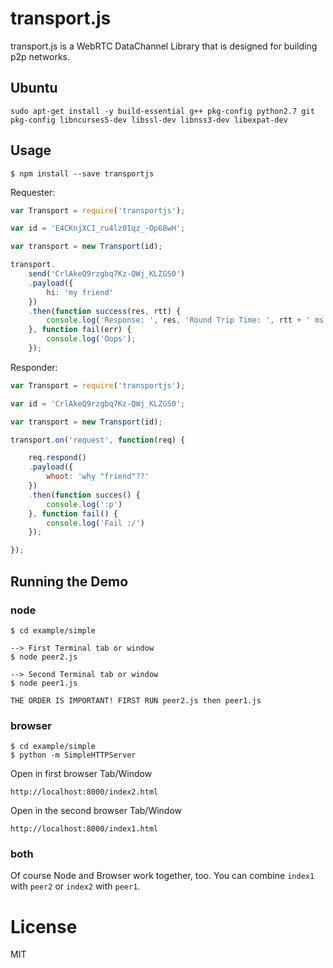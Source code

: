transport.js
============
transport.js is a WebRTC DataChannel Library that is designed for building p2p networks.

## Ubuntu
```
sudo apt-get install -y build-essential g++ pkg-config python2.7 git pkg-config libncurses5-dev libssl-dev libnss3-dev libexpat-dev
```

## Usage
```
$ npm install --save transportjs
```

Requester:
```javascript
var Transport = require('transportjs');

var id = 'E4CKnjXC1_ru4lz0Iqz_-Op68wH';

var transport = new Transport(id);

transport.
	send('CrlAkeQ9rzgbq7Kz-QWj_KLZGS0')
	.payload({
		hi: 'my friend'
	})
	.then(function success(res, rtt) {
		console.log('Response: ', res, 'Round Trip Time: ', rtt + ' ms');
	}, function fail(err) {
		console.log('Oops');
	});

```

Responder:
```javascript
var Transport = require('transportjs');

var id = 'CrlAkeQ9rzgbq7Kz-QWj_KLZGS0';

var transport = new Transport(id);

transport.on('request', function(req) {

	req.respond()
	.payload({
		whoot: 'why "friend"??'
	})
	.then(function succes() {
		console.log(':p')
	}, function fail() {
		console.log('Fail :/')
	});

});
```

## Running the Demo
### node
```
$ cd example/simple

--> First Terminal tab or window
$ node peer2.js

--> Second Terminal tab or window
$ node peer1.js

THE ORDER IS IMPORTANT! FIRST RUN peer2.js then peer1.js
```
### browser
```
$ cd example/simple
$ python -m SimpleHTTPServer
```
Open in first browser Tab/Window
```
http://localhost:8000/index2.html
```

Open in the second browser Tab/Window

```
http://localhost:8000/index1.html
```


### both
Of course Node and Browser work together, too.
You can combine `index1` with `peer2` or `index2` with `peer1`.

# License
MIT